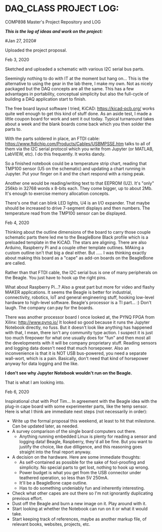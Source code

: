 # DAQ_CLASS PROJECT LOG:
COMP898 Master's Project Repository and LOG

***This is the log of ideas and work on the project:***

#Jan 27, 2020#

Uploaded the project proposal. 

Feb 3, 2020

Sketched and uploaded a schematic with various I2C serial bus parts.

Seemingly nothing to do with IT at the moment but hang on... This is the alternative to using the gear in the lab there, I make my own. Not as nicely packaged but the DAQ concepts are all the same. This has a few advantages in portability, conceptual simplicity but also the full-cycle of building a DAQ application start to finish.

The free board layout software I tried, KiCAD: https://kicad-pcb.org/    works quite well enough to get this kind of stuff done. As an aside test, I made a little coupon board for work and sent it out today. Typical turnaround takes about a week and the blank boards come back which you then solder the parts to. 

With the parts soldered in place, an FTDI cable: https://www.ftdichip.com/Products/Cables/USBMPSSE.htm talks to all of them via the I2C serial protocol which you write from Jupyter (or MATLAB, LabVIEW, etc). I do this frequently. It works dandy.

So a finished notebook could be a temperature strip chart, reading that TMP100 sensor (U5 on the schematic) and updating a chart running in Jupyter.  Put your finger on it and the chart respond with a rising peak. 

Another one would be reading/writing text to that EEPROM (U2). It's "only" 256kb in 32768 words x 8-bits each. They come bigger, up to about 2Mb. It's enough to exercise memory allocation concepts. 

There's one that can blink LED lights, U4 is an I/O expander. That maybe should be increased to drive 7-segment displays and then numbers. The temperature read from the TMP100 sensor can be displayed. 

Feb 4, 2020

Thinking about the outline dimensions of the board to carry those couple schematic parts there led me to the BeagleBone Black profile which is a preloaded template in the KiCAD. The stars are aligning. There are also Arduino, Raspberry Pi and a couple other template outlines. MAking a custom outline isn't that big a deal either. But ..... I was thinking exactly about making this board as a "cape" as add-on boards on the BeagleBone are called. 

Rather than that FTDI cable, the I2C serial bus is one of many peripherals on the Beagle. You just have to hook up the right pins. 

What about Raspberry Pi...? Also a great part but more for video and flashy MAKER applications. It seems the Beagle is better for industrial, connectivity, robotics, IoT and general engineering stuff, hooking low-level hardware to high-level software. Beagle's processor is a TI part... :) Don't laugh. The company can pay for the boards.

There was another processor board I once looked at, the PYNQ FPGA from Xilinx: http://www.pynq.io/  It looked so good because it runs the Jupyter Notebook directly, no fuss. But it doesn't look like anything has happened with that, I mean, there isn't any community type action. I suspect it is just too much firepower for what one usually does for "fun" and then most all the developments with it will be company proprietary stuff. Reading sensors and logging data doesn't need that much horsepower. Also an inconvenience is that it is NOT USB bus-powered, you need a separate wall-wort, which is a pain. Basically, don't need that kind of horsepower anyway for data logging and the like.

**I don't see why Jupyter Notebook wouldn't run on the Beagle.** 

That is what I am looking into.

Feb 6, 2020

Inspirational chat with Prof Tim... In agreement with the Beagle idea with the plug-in cape board with some experimenter parts, like the temp sensor. Here is what I think are immediate next steps (not necessarily in order):

- Write up the formal proposal this weekend, at least to hit that milestone. Can be updated later, as needed.
- A survey comparison of the single board computers out there. 
    - Anything running embedded Linux is plenty for reading a sensor and logging data! Beagle, Raspberry, they'd all be fine. But you want to justify the choice, like due dilligence, and this reasoning goes straight into the final report anyway.
- A decision on the hardware. Here are some immediate thoughts:
    - As self-contained as possible for the sake of fool-proofing and simplicity. No special parts to get lost, nothing to hook up wrong.
    - Power budget is what you get from the USB connector under teathered operation, so less than 5V 250mA. 
    - It'll be a BeagleBone cape outline. 
    - Has to do something undeniably fun and inherently interesting.
- Check what other capes are out there so I'm not ignorantly duplicating previous effort.
- Dust off the Beagle and burn a new image on it. Play around with it. 
- Start looking at whether the Notebook can run on it or what it would take.
- Start keeping track of references, maybe as another markup file, of relevant books, websites, projects, etc.


